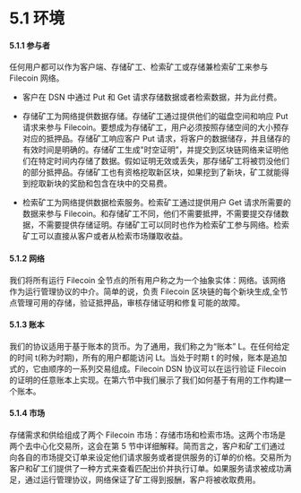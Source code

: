 # 5.1 环境

#### 5.1.1 参与者

任何用户都可以作为客户端、存储矿工、检索矿工或存储兼检索矿工来参与 Filecoin 网络。

*   客户在 DSN 中通过 Put 和 Get 请求存储数据或者检索数据，并为此付费。

*   存储矿工为网络提供数据存储。存储矿工通过提供他们的磁盘空间和响应 Put 请求来参与 Filecoin。要想成为存储矿工，用户必须按照存储空间的大小预存对应的抵押品。存储矿工响应客户 Put 请求，将客户的数据储存，并且储存的有效时间是明确的。存储矿工生成"时空证明”，并提交到区块链网络来证明他们在特定时间内存储了数据。假如证明无效或丢失，那存储矿工将被罚没他们的部分抵押品。存储矿工也有资格挖取新区块，如果挖到了新块，矿工就能得到挖取新块的奖励和包含在块中的交易费。

*   检索矿工为网络提供数据检索服务。检索矿工通过提供用户 Get 请求所需要的数据来参与 Filecoin。和存储矿工不同，他们不需要抵押，不需要提交存储数据，不需要提供存储证明。存储矿工可以同时也作为检索矿工参与网络。检索矿工可以直接从客户或者从检索市场赚取收益。

#### 5.1.2 网络

我们将所有运行 Filecoin 全节点的所有用户称之为一个抽象实体：网络。该网络作为运行管理协议的中介。简单的说，负责 Filecoin 区块链的每个新块生成,全节点管理可用的存储，验证抵押品，审核存储证明和修复可能的故障。

#### 5.1.3 账本

我们的协议适用于基于账本的货币。为了通用，我们称之为“账本” L。在任何给定的时间 t(称为时期)，所有的用户都能访问 Lt。当处于时期 t 的时候，账本是追加式的，它由顺序的一系列交易组成。Filecoin DSN 协议可以在运行验证 Filecoin 的证明的任意账本上实现。在第六节中我们展示了我们如何基于有用的工作构建一个账本。

#### 5.1.4 市场

存储需求和供给组成了两个 Filecoin 市场：存储市场和检索市场。这两个市场是两个去中心化交易所，这会在第 5 节中详细解释。简而言之，客户和矿工们通过向各自的市场提交订单来设定他们请求服务或者提供服务的订单的价格。交易所为客户和矿工们提供了一种方式来查看匹配出价并执行订单。如果服务请求被成功满足，通过运行管理协议，网络保证了矿工得到报酬，客户将被收取费用。